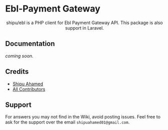 # Ebl-Payment Gateway
<p align="center">
    shipu/ebl is a PHP client for Ebl Payment Gateway API. This package is also support in Laravel.
</p>

## Documentation

_coming soon._

## Credits

- [Shipu Ahamed](https://github.com/shipu)
- [All Contributors](../../contributors)

## Support 

For answers you may not find in the Wiki, avoid posting issues. Feel free to ask for the support over the email `shipuahamed01@gmail.com`.
